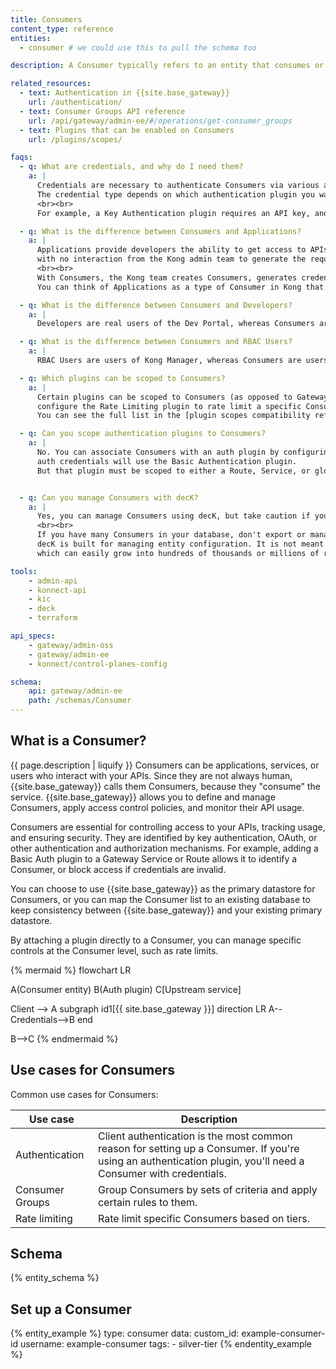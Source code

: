 ```yaml
---
title: Consumers
content_type: reference
entities:
  - consumer # we could use this to pull the schema too

description: A Consumer typically refers to an entity that consumes or uses the APIs managed by {{site.base_gateway}}.

related_resources:
  - text: Authentication in {{site.base_gateway}}
    url: /authentication/
  - text: Consumer Groups API reference
    url: /api/gateway/admin-ee/#/operations/get-consumer_groups
  - text: Plugins that can be enabled on Consumers
    url: /plugins/scopes/

faqs:
  - q: What are credentials, and why do I need them?
    a: |
      Credentials are necessary to authenticate Consumers via various authentication mechanisms.
      The credential type depends on which authentication plugin you want to use.
      <br><br>
      For example, a Key Authentication plugin requires an API key, and a Basic Authentication plugin requires a username and password pair.

  - q: What is the difference between Consumers and Applications?
    a: |
      Applications provide developers the ability to get access to APIs managed by {{site.base_gateway}} or {{site.konnect_short_name}}
      with no interaction from the Kong admin team to generate the required credentials.
      <br><br>
      With Consumers, the Kong team creates Consumers, generates credentials, and shares them with the developers that need access to the APIs.
      You can think of Applications as a type of Consumer in Kong that allows developers to automatically obtain credentials for, and subscribe to the required APIs.

  - q: What is the difference between Consumers and Developers?
    a: |
      Developers are real users of the Dev Portal, whereas Consumers are abstractions.

  - q: What is the difference between Consumers and RBAC Users?
    a: |
      RBAC Users are users of Kong Manager, whereas Consumers are users (real or abstract) of the Gateway itself.

  - q: Which plugins can be scoped to Consumers?
    a: |
      Certain plugins can be scoped to Consumers (as opposed to Gateway Services, Routes, Consumer Groups, or globally). For example, you might want to
      configure the Rate Limiting plugin to rate limit a specific Consumer, or use the Request Transformer plugin to edit requests for that Consumer.
      You can see the full list in the [plugin scopes compatibility reference](/plugins/scopes/).

  - q: Can you scope authentication plugins to Consumers?
    a: |
      No. You can associate Consumers with an auth plugin by configuring credentials. For example, a Consumer with basic
      auth credentials will use the Basic Authentication plugin.
      But that plugin must be scoped to either a Route, Service, or globally, so that the Consumer can access it.


  - q: Can you manage Consumers with decK?
    a: |
      Yes, you can manage Consumers using decK, but take caution if you have a large number of Consumers.
      <br><br>
      If you have many Consumers in your database, don't export or manage them using decK.
      decK is built for managing entity configuration. It is not meant for end user data,
      which can easily grow into hundreds of thousands or millions of records.

tools:
    - admin-api
    - konnect-api
    - kic
    - deck
    - terraform

api_specs:
    - gateway/admin-oss
    - gateway/admin-ee
    - konnect/control-planes-config

schema:
    api: gateway/admin-ee
    path: /schemas/Consumer
---
```


## What is a Consumer?

{{ page.description | liquify }} Consumers can be applications, services, or users who interact with your APIs.
Since they are not always human, {{site.base_gateway}} calls them Consumers, because they "consume" the service.
{{site.base_gateway}} allows you to define and manage Consumers, apply access control policies, and monitor their API usage.

Consumers are essential for controlling access to your APIs, tracking usage, and ensuring security.
They are identified by key authentication, OAuth, or other authentication and authorization mechanisms. 
For example, adding a Basic Auth plugin to a Gateway Service or Route allows it to identify a Consumer, or block access if credentials are invalid.

You can choose to use {{site.base_gateway}} as the primary datastore for Consumers, or you can map the Consumer list 
to an existing database to keep consistency between {{site.base_gateway}} and your existing primary datastore.

By attaching a plugin directly to a Consumer, you can manage specific controls at the Consumer level, such as rate limits.

{% mermaid %}
flowchart LR

A(Consumer entity)
B(Auth plugin)
C[Upstream service]

Client --> A
subgraph id1[{{ site.base_gateway }}]
direction LR
A--Credentials-->B
end

B-->C
{% endmermaid %}

## Use cases for Consumers

Common use cases for Consumers:

|Use case | Description|
|---------|------------|
|Authentication | Client authentication is the most common reason for setting up a Consumer. If you're using an authentication plugin, you'll need a Consumer with credentials.|
|Consumer Groups | Group Consumers by sets of criteria and apply certain rules to them.|
|Rate limiting | Rate limit specific Consumers based on tiers.|

## Schema

{% entity_schema %}

## Set up a Consumer

{% entity_example %}
type: consumer
data:
  custom_id: example-consumer-id
  username: example-consumer
  tags:
    - silver-tier
{% endentity_example %}
